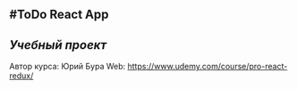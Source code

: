 ## #ToDo React App

## _Учебный проект_

Автор курса: Юрий Бура
Web: https://www.udemy.com/course/pro-react-redux/
